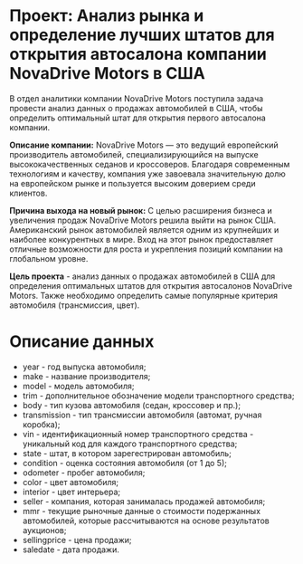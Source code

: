 # Проект: Анализ рынка и определение лучших штатов для открытия автосалона компании NovaDrive Motors в США

В отдел аналитики компании NovaDrive Motors поступила задача провести анализ данных о продажах автомобилей в США, чтобы определить оптимальный штат для открытия первого автосалона компании.

**Описание компании:**
NovaDrive Motors — это ведущий европейский производитель автомобилей, специализирующийся на выпуске высококачественных седанов и кроссоверов. Благодаря современным технологиям и качеству, компания уже завоевала значительную долю на европейском рынке и пользуется высоким доверием среди клиентов.

**Причина выхода на новый рынок:**
С целью расширения бизнеса и увеличения продаж NovaDrive Motors решила выйти на рынок США. Американский рынок автомобилей является одним из крупнейших и наиболее конкурентных в мире. Вход на этот рынок предоставляет отличные возможности для роста и укрепления позиций компании на глобальном уровне.

**Цель проекта** - анализ данных о продажах автомобилей в США для определения оптимальных штатов для открытия автосалонов NovaDrive Motors. Также необходимо определить самые популярные критерия автомобиля (трансмиссия, цвет).

# Описание данных

- year - год выпуска автомобиля;
- make - название производителя;
- model - модель автомобиля;
- trim - дополнительное обозначение модели транспортного средства;
- body - тип кузова автомобиля (седан, кроссовер и пр.);
- transmission - тип трансмиссии автомобиля (автомат, ручная коробка);
- vin - идентификационный номер транспортного средства - уникальный код для каждого транспортного средства;
- state - штат, в котором зарегестрирован автомобиль;
- condition - оценка состояния автомобиля (от 1 до 5);
- odometer - пробег автомобиля;
- color - цвет автомобиля;
- interior - цвет интерьера;
- seller - компания, которая занималась продажей автомобиля;
- mmr - текущие рыночные данные о стоимости подержанных автомобилей, которые рассчитываются на основе результатов аукционов;
- sellingprice - цена продажи;
- saledate - дата продажи.
